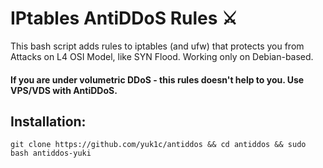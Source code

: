# IPtables AntiDDoS Rules ⚔️
This bash script adds rules to iptables (and ufw) that protects you from Attacks on L4 OSI Model, like SYN Flood. Working only on Debian-based.
#### If you are under volumetric DDoS - this rules doesn't help to you. Use VPS/VDS with AntiDDoS.

## Installation:
```
git clone https://github.com/yuk1c/antiddos && cd antiddos && sudo bash antiddos-yuki
```
